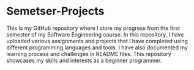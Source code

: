 # Semetser-Projects
This is my GitHub repository where I store my progress from the first semester of my Software Engineering course. In this repository, I have uploaded various assignments and projects that I have completed using different programming languages and tools. I have also documented my learning process and challenges in README files. This repository showcases my skills and interests as a beginner programmer.

